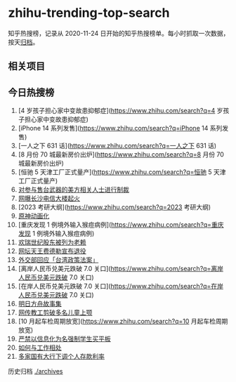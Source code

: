 # zhihu-trending-top-search

知乎热搜榜，记录从 2020-11-24 日开始的知乎热搜榜单。每小时抓取一次数据，按天[归档](./archives)。

## 相关项目

## 今日热搜榜

<!-- BEGIN -->
<!-- 最后更新时间 Fri Sep 16 2022 21:45:09 GMT+0800 (China Standard Time) -->

1. [4 岁孩子担心家中变故患抑郁症](https://www.zhihu.com/search?q=4 岁孩子担心家中变故患抑郁症)
1. [iPhone 14 系列发售](https://www.zhihu.com/search?q=iPhone 14 系列发售)
1. [一人之下 631 话](https://www.zhihu.com/search?q=一人之下 631 话)
1. [8 月份 70 城最新房价出炉](https://www.zhihu.com/search?q=8 月份 70 城最新房价出炉)
1. [恒驰 5 天津工厂正式量产](https://www.zhihu.com/search?q=恒驰 5 天津工厂正式量产)
1. [对参与售台武器的美方相关人士进行制裁](https://www.zhihu.com/search?q=对参与售台武器的美方相关人士进行制裁)
1. [网曝长沙电信大楼起火](https://www.zhihu.com/search?q=网曝长沙电信大楼起火)
1. [2023 考研大纲](https://www.zhihu.com/search?q=2023 考研大纲)
1. [原神动画化](https://www.zhihu.com/search?q=原神动画化)
1. [重庆发现 1 例境外输入猴痘病例](https://www.zhihu.com/search?q=重庆发现 1 例境外输入猴痘病例)
1. [欢瑞世纪股东被列为老赖](https://www.zhihu.com/search?q=欢瑞世纪股东被列为老赖)
1. [网坛天王费德勒宣布退役](https://www.zhihu.com/search?q=网坛天王费德勒宣布退役)
1. [外交部回应「台湾政策法案」](https://www.zhihu.com/search?q=外交部回应「台湾政策法案」)
1. [离岸人民币兑美元跌破 7.0 关口](https://www.zhihu.com/search?q=离岸人民币兑美元跌破 7.0 关口)
1. [在岸人民币兑美元跌破 7.0 关口](https://www.zhihu.com/search?q=在岸人民币兑美元跌破 7.0 关口)
1. [明日方舟故事集](https://www.zhihu.com/search?q=明日方舟故事集)
1. [网传教工剪破多名儿童上颚](https://www.zhihu.com/search?q=网传教工剪破多名儿童上颚)
1. [10 月起车检周期放宽](https://www.zhihu.com/search?q=10 月起车检周期放宽)
1. [严禁以信息化为名强制学生买平板](https://www.zhihu.com/search?q=严禁以信息化为名强制学生买平板)
1. [如何与工作相处](https://www.zhihu.com/search?q=如何与工作相处)
1. [多家国有大行下调个人存款利率](https://www.zhihu.com/search?q=多家国有大行下调个人存款利率)

<!-- END -->

历史归档 [./archives](./archives)

